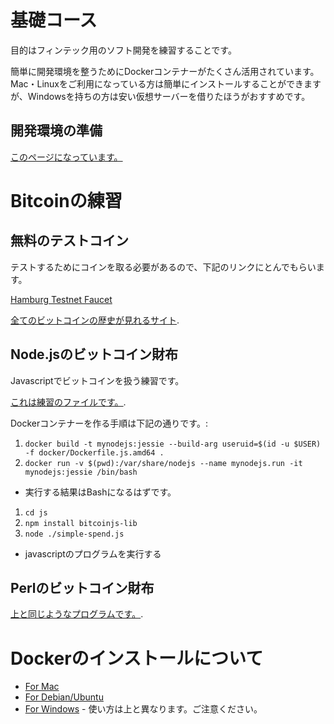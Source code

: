 # 基礎コース

目的はフィンテック用のソフト開発を練習することです。


簡単に開発環境を整うためにDockerコンテナーがたくさん活用されています。Mac・Linuxをご利用になっている方は簡単にインストールすることができますが、Windowsを持ちの方は安い仮想サーバーを借りたほうがおすすめです。

## 開発環境の準備

[このページになっています。](CheatSheet.ja.md)

# Bitcoinの練習

## 無料のテストコイン

テストするためにコインを取る必要があるので、下記のリンクにとんでもらいます。

[Hamburg Testnet Faucet](https://testnet.manu.backend.hamburg/faucet)


[全てのビットコインの歴史が見れるサイト](https://live.blockcypher.com/btc-testnet/).

## Node.jsのビットコイン財布


Javascriptでビットコインを扱う練習です。


[これは練習のファイルです。](js/simple-spend.js).


Dockerコンテナーを作る手順は下記の通りです。:
1.  `docker build -t mynodejs:jessie --build-arg useruid=$(id -u $USER) -f docker/Dockerfile.js.amd64 .`
1.  `docker run -v $(pwd):/var/share/nodejs --name mynodejs.run -it mynodejs:jessie /bin/bash`
  * 実行する結果はBashになるはずです。
1. `cd js`
1. `npm install bitcoinjs-lib`
1. `node ./simple-spend.js`
  * javascriptのプログラムを実行する

## Perlのビットコイン財布

[上と同じようなプログラムです。](pl/simple-wallet.pl).



# Dockerのインストールについて

*  [For Mac](https://docs.docker.com/docker-for-mac/install/)
*  [For Debian/Ubuntu](https://docs.docker.com/install/linux/docker-ce/debian/)
*  [For Windows](https://docs.docker.com/docker-for-windows/install/) - 使い方は上と異なります。ご注意ください。
